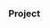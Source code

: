 ### Project






























































































































         









        





 































